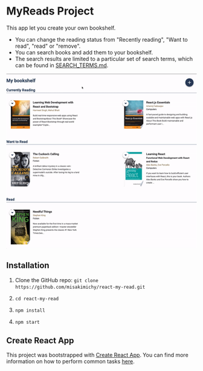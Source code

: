 # MyReads Project

This app let you create your own bookshelf.

- You can change the reading status from "Recently reading", "Want to read", "read" or "remove".
- You can search books and add them to your bookshelf.
- The search results are limited to a particular set of search terms, which can be found in [SEARCH_TERMS.md](SEARCH_TERMS.md).

![alt screen record of the bookshelf](src/asset/screen-record.gif)

## Installation

1. Clone the GitHub repo:
   `git clone https://github.com/misakimichy/react-my-read.git`

2. `cd react-my-read`

3. `npm install`

4. `npm start`

## Create React App

This project was bootstrapped with [Create React App](https://github.com/facebookincubator/create-react-app).
You can find more information on how to perform common tasks [here](https://github.com/facebookincubator/create-react-app/blob/master/packages/react-scripts/template/README.md).
